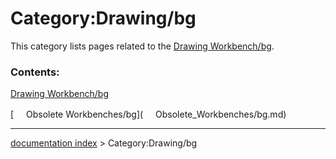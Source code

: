 # Category:Drawing/bg
This category lists pages related to the [Drawing Workbench/bg](Drawing_Workbench/bg.md).

### Contents:

[Drawing Workbench/bg](Drawing_Workbench/bg.md)

[<img src="images/Property.png" style="width:16px"> Obsolete Workbenches/bg](<img src="images/Property.png" style="width:16px"> Obsolete_Workbenches/bg.md)

---
[documentation index](../README.md) > Category:Drawing/bg
